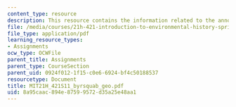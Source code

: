 ```yaml
---
content_type: resource
description: This resource contains the information related to the annotated bibliography.
file: /media/courses/21h-421-introduction-to-environmental-history-spring-2011/8a95caac894e87599572d35a25e48aa1_MIT21H_421S11_byrsquab_geo.pdf
file_type: application/pdf
learning_resource_types:
- Assignments
ocw_type: OCWFile
parent_title: Assignments
parent_type: CourseSection
parent_uid: 0924f012-1f15-c0e6-6924-bf4c50188537
resourcetype: Document
title: MIT21H_421S11_byrsquab_geo.pdf
uid: 8a95caac-894e-8759-9572-d35a25e48aa1
---
```


